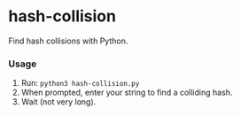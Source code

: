 # hash-collision
Find hash collisions with Python.

### Usage
1. Run: `python3 hash-collision.py`
2. When prompted, enter your string to find a colliding hash.
3. Wait (not very long).
